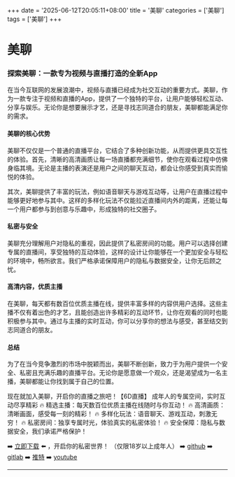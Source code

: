 +++
date = '2025-06-12T20:05:11+08:00'
title = '美聊'
categories = ['美聊']
tags = ['美聊']
+++

# 美聊

### 探索美聊：一款专为视频与直播打造的全新App

在当今互联网的发展浪潮中，视频与直播已经成为社交互动的重要方式。美聊，作为一款专注于视频和直播的App，提供了一个独特的平台，让用户能够轻松互动、分享与娱乐。无论你是想要展示才艺，还是寻找志同道合的朋友，美聊都能满足你的需求。

#### 美聊的核心优势

美聊不仅仅是一个普通的直播平台，它结合了多种创新功能，从而提供更具交互性的体验。首先，清晰的高清画质让每一场直播都充满细节，使你在观看过程中仿佛身临其境。无论是主播的表演还是用户之间的聊天互动，都会让你感受到真实而愉悦的体验。

其次，美聊提供了丰富的玩法，例如语音聊天与游戏互动等，让用户在直播过程中能够更好地参与其中。这样的多样化玩法不仅能拉近直播间内外的距离，还能让每一个用户都参与到创意与乐趣中，形成独特的社交圈子。

#### 私密与安全

美聊充分理解用户对隐私的重视，因此提供了私密房间的功能。用户可以选择创建专属的直播间，享受独特的互动体验，这样的设计让你能够在一个更加安全与轻松的环境中，畅所欲言。我们严格承诺保障用户的隐私与数据安全，让你无后顾之忧。

#### 高清内容，优质主播

在美聊，每天都有数百位优质主播在线，提供丰富多样的内容供用户选择。这些主播不仅有着出色的才艺，且能创造出许多精彩的互动环节，让你在观看的同时也能积极参与其中。通过与主播的实时互动，你可以分享你的想法与感受，甚至结交到志同道合的朋友。

#### 总结

为了在当今竞争激烈的市场中脱颖而出，美聊不断创新，致力于为用户提供一个安全、私密且充满乐趣的直播平台。无论你是愿意做一个观众，还是渴望成为一名主播，美聊都能让你找到属于自己的位置。

现在就加入美聊，开启你的直播之旅吧！【6D直播】 成年人的专属空间，实时互动尽享精彩
🔥 精选主播：每天数百位优质主播在线随时与你互动！
🔥 高清画质：清晰画面，感受每一刻的精彩！
🔥 多样化玩法：语音聊天、游戏互动，刺激无穷！
🔥 私密房间：独享专属时光，体验真实的私密体验！
🔥 安全保障：隐私与数据安全，我们承诺严格保护！

➡️ [立即下载](https://down123.s3.ap-east-1.amazonaws.com/down/down.html?channelCode=blog) ⬅️ ，开启你的私密世界！ （仅限18岁以上成年人）
➡️ [github](https://aldult-live.github.io/)
➡️ [gitlab](https://seo-09598d.gitlab.io/)
➡️ [推特](https://x.com/wegame33)
➡️ [youtube](https://www.youtube.com/@6Dlive)

---
